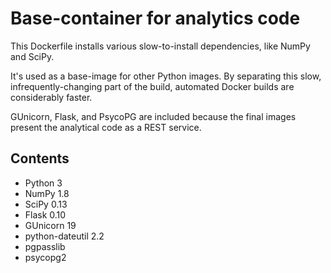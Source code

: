 # Base-container for analytics code #

This Dockerfile installs various slow-to-install dependencies,
like NumPy and SciPy.

It's used as a base-image for other Python images. By separating this
slow, infrequently-changing part of the build, automated Docker builds
are considerably faster.

GUnicorn, Flask, and PsycoPG are included because the final images present
the analytical code as a REST service.

## Contents ##

- Python 3
- NumPy 1.8
- SciPy 0.13
- Flask 0.10
- GUnicorn 19
- python-dateutil 2.2
- pgpasslib
- psycopg2
